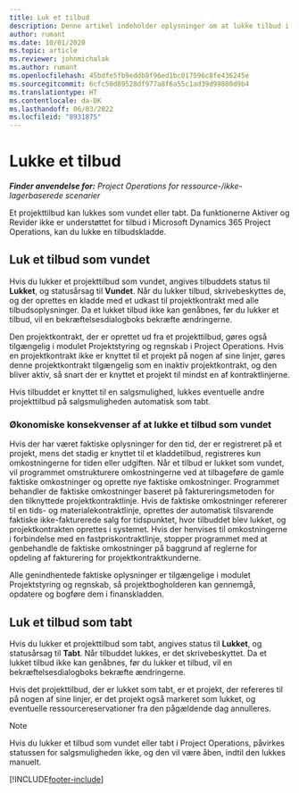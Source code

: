 ```yaml
---
title: Luk et tilbud
description: Denne artikel indeholder oplysninger om at lukke tilbud i Project Operations.
author: rumant
ms.date: 10/01/2020
ms.topic: article
ms.reviewer: johnmichalak
ms.author: rumant
ms.openlocfilehash: 45bdfe5fb9eddb8f96ed1bc017596c8fe436245e
ms.sourcegitcommit: 6cfc50d89528df977a8f6a55c1ad39d99800d9b4
ms.translationtype: HT
ms.contentlocale: da-DK
ms.lasthandoff: 06/03/2022
ms.locfileid: "8931875"
---
```

# <a name="close-a-quote"></a>Lukke et tilbud

_**Finder anvendelse for:** Project Operations for ressource-/ikke-lagerbaserede scenarier_

Et projekttilbud kan lukkes som vundet eller tabt. Da funktionerne Aktiver og Revider ikke er understøttet for tilbud i Microsoft Dynamics 365 Project Operations, kan du lukke en tilbudskladde.

## <a name="close-a-quote-as-won"></a>Luk et tilbud som vundet

Hvis du lukker et projekttilbud som vundet, angives tilbuddets status til **Lukket**, og statusårsag til **Vundet**. Når du lukker tilbud, skrivebeskyttes de, og der oprettes en kladde med et udkast til projektkontrakt med alle tilbudsoplysninger. Da et lukket tilbud ikke kan genåbnes, før du lukker et tilbud, vil en bekræftelsesdialogboks bekræfte ændringerne.

Den projektkontrakt, der er oprettet ud fra et projekttilbud, gøres også tilgængelig i modulet Projektstyring og regnskab i Project Operations. Hvis en projektkontrakt ikke er knyttet til et projekt på nogen af sine linjer, gøres denne projektkontrakt tilgængelig som en inaktiv projektkontrakt, og den bliver aktiv, så snart der er knyttet et projekt til mindst en af kontraktlinjerne.

Hvis tilbuddet er knyttet til en salgsmulighed, lukkes eventuelle andre projekttilbud på salgsmuligheden automatisk som tabt.

### <a name="financial-impact-of-closing-a-quote-as-won"></a>Økonomiske konsekvenser af at lukke et tilbud som vundet

Hvis der har været faktiske oplysninger for den tid, der er registreret på et projekt, mens det stadig er knyttet til et kladdetilbud, registreres kun omkostningerne for tiden eller udgiften. Når et tilbud er lukket som vundet, vil programmet omstrukturere omkostningerne ved at tilbageføre de gamle faktiske omkostninger og oprette nye faktiske omkostninger. Programmet behandler de faktiske omkostninger baseret på faktureringsmetoden for den tilknyttede projektkontraktlinje. Hvis de faktiske omkostninger refererer til en tids- og materialekontraktlinje, oprettes der automatisk tilsvarende faktiske ikke-fakturerede salg for tidspunktet, hvor tilbuddet blev lukket, og projektkontrakten oprettes i systemet. Hvis der henvises til omkostningerne i forbindelse med en fastpriskontraktlinje, stopper programmet med at genbehandle de faktiske omkostninger på baggrund af reglerne for opdeling af fakturering for projektkontraktkunderne.

Alle genindhentede faktiske oplysninger er tilgængelige i modulet Projektstyring og regnskab, så projektbogholderen kan gennemgå, opdatere og bogføre dem i finanskladden. 

## <a name="close-a-quote-as-lost"></a>Luk et tilbud som tabt

Hvis du lukker et projekttilbud som tabt, angives status til **Lukket**, og statusårsag til **Tabt**. Når tilbuddet lukkes, er det skrivebeskyttet. Da et lukket tilbud ikke kan genåbnes, før du lukker et tilbud, vil en bekræftelsesdialogboks bekræfte ændringerne.

Hvis det projekttilbud, der er lukket som tabt, er et projekt, der refereres til på nogen af sine linjer, er det projekt også markeret som lukket, og eventuelle ressourcereservationer fra den pågældende dag annulleres.

> [!NOTE]
> Hvis du lukker et tilbud som vundet eller tabt i Project Operations, påvirkes statussen for salgsmuligheden ikke, og den vil være åben, indtil den lukkes manuelt.


[!INCLUDE[footer-include](../includes/footer-banner.md)]